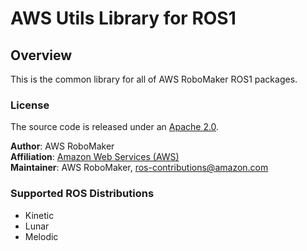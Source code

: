# AWS Utils Library for ROS1


## Overview
This is the common library for all of AWS RoboMaker ROS1 packages.

### License
The source code is released under an [Apache 2.0].

**Author**: AWS RoboMaker<br/>
**Affiliation**: [Amazon Web Services (AWS)]<br/>
**Maintainer**: AWS RoboMaker, ros-contributions@amazon.com

### Supported ROS Distributions
- Kinetic
- Lunar
- Melodic

[Amazon Web Services (AWS)]: https://aws.amazon.com/
[Apache 2.0]: https://aws.amazon.com/apache-2-0/
